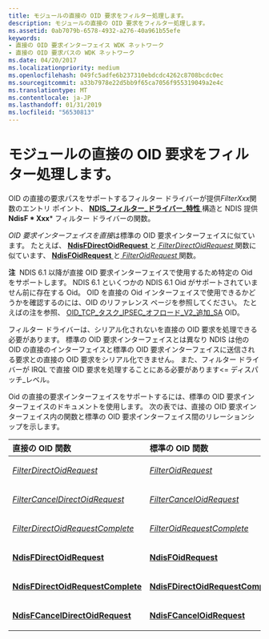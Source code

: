```yaml
---
title: モジュールの直接の OID 要求をフィルター処理します。
description: モジュールの直接の OID 要求をフィルター処理します。
ms.assetid: 0ab7079b-6578-4932-a276-40a961b55efe
keywords:
- 直接の OID 要求インターフェイス WDK ネットワーク
- 直接の OID 要求パスの WDK ネットワーク
ms.date: 04/20/2017
ms.localizationpriority: medium
ms.openlocfilehash: 049fc5adfe6b237310ebdcdc4262c8708bcdc0ec
ms.sourcegitcommit: a33b7978e22d5bb9f65ca7056f955319049a2e4c
ms.translationtype: MT
ms.contentlocale: ja-JP
ms.lasthandoff: 01/31/2019
ms.locfileid: "56530813"
---
```

# <a name="filter-module-direct-oid-requests"></a>モジュールの直接の OID 要求をフィルター処理します。





OID の直接の要求パスをサポートするフィルター ドライバーが提供*FilterXxx*関数のエントリ ポイント、 [ **NDIS\_フィルター\_ドライバー\_特性** ](https://msdn.microsoft.com/library/windows/hardware/ff565515)構造と NDIS 提供**NdisF * Xxx*** フィルター ドライバーの関数。

*OID 要求インターフェイスを直接*は標準の OID 要求インターフェイスに似ています。 たとえば、 [ **NdisFDirectOidRequest** ](https://msdn.microsoft.com/library/windows/hardware/ff561809)と[ *FilterDirectOidRequest* ](https://msdn.microsoft.com/library/windows/hardware/ff549931)関数に似ています、 [**NdisFOidRequest** ](https://msdn.microsoft.com/library/windows/hardware/ff561830)と[ *FilterOidRequest* ](https://msdn.microsoft.com/library/windows/hardware/ff549954)関数。

**注**  NDIS 6.1 以降が直接 OID 要求インターフェイスで使用するため特定の Oid をサポートします。 NDIS 6.1 といくつかの NDIS 6.1 Oid がサポートされていません前に存在する Oid。 OID を直接の Oid インターフェイスで使用できるかどうかを確認するのには、OID のリファレンス ページを参照してください。 たとえばの注を参照、 [OID\_TCP\_タスク\_IPSEC\_オフロード\_V2\_追加\_SA](https://msdn.microsoft.com/library/windows/hardware/ff569812) OID。

 

フィルター ドライバーは、シリアル化されないを直接の OID 要求を処理できる必要があります。 標準の OID 要求インターフェイスとは異なり NDIS は他の OID の直接のインターフェイスと標準の OID 要求インターフェイスに送信される要求との直接の OID 要求をシリアル化できません。 また、フィルター ドライバーが IRQL で直接 OID 要求を処理することにある必要があります&lt;= ディスパッチ\_レベル。

Oid の直接の要求インターフェイスをサポートするには、標準の OID 要求インターフェイスのドキュメントを使用します。 次の表では、直接の OID 要求インターフェイス内の関数と標準の OID 要求インターフェイス間のリレーションシップを示します。

<table>
<colgroup>
<col width="50%" />
<col width="50%" />
</colgroup>
<thead>
<tr class="header">
<th align="left">直接の OID 関数</th>
<th align="left">標準の OID 関数</th>
</tr>
</thead>
<tbody>
<tr class="odd">
<td align="left"><p><a href="https://msdn.microsoft.com/library/windows/hardware/ff549931" data-raw-source="[&lt;em&gt;FilterDirectOidRequest&lt;/em&gt;](https://msdn.microsoft.com/library/windows/hardware/ff549931)"><em>FilterDirectOidRequest</em></a></p></td>
<td align="left"><p><a href="https://msdn.microsoft.com/library/windows/hardware/ff549954" data-raw-source="[&lt;em&gt;FilterOidRequest&lt;/em&gt;](https://msdn.microsoft.com/library/windows/hardware/ff549954)"><em>FilterOidRequest</em></a></p></td>
</tr>
<tr class="even">
<td align="left"><p><a href="https://msdn.microsoft.com/library/windows/hardware/ff549908" data-raw-source="[&lt;em&gt;FilterCancelDirectOidRequest&lt;/em&gt;](https://msdn.microsoft.com/library/windows/hardware/ff549908)"><em>FilterCancelDirectOidRequest</em></a></p></td>
<td align="left"><p><a href="https://msdn.microsoft.com/library/windows/hardware/ff549911" data-raw-source="[&lt;em&gt;FilterCancelOidRequest&lt;/em&gt;](https://msdn.microsoft.com/library/windows/hardware/ff549911)"><em>FilterCancelOidRequest</em></a></p></td>
</tr>
<tr class="odd">
<td align="left"><p><a href="https://msdn.microsoft.com/library/windows/hardware/ff549933" data-raw-source="[&lt;em&gt;FilterDirectOidRequestComplete&lt;/em&gt;](https://msdn.microsoft.com/library/windows/hardware/ff549933)"><em>FilterDirectOidRequestComplete</em></a></p></td>
<td align="left"><p><a href="https://msdn.microsoft.com/library/windows/hardware/ff549956" data-raw-source="[&lt;em&gt;FilterOidRequestComplete&lt;/em&gt;](https://msdn.microsoft.com/library/windows/hardware/ff549956)"><em>FilterOidRequestComplete</em></a></p></td>
</tr>
<tr class="even">
<td align="left"><p><a href="https://msdn.microsoft.com/library/windows/hardware/ff561809" data-raw-source="[&lt;strong&gt;NdisFDirectOidRequest&lt;/strong&gt;](https://msdn.microsoft.com/library/windows/hardware/ff561809)"><strong>NdisFDirectOidRequest</strong></a></p></td>
<td align="left"><p><a href="https://msdn.microsoft.com/library/windows/hardware/ff561830" data-raw-source="[&lt;strong&gt;NdisFOidRequest&lt;/strong&gt;](https://msdn.microsoft.com/library/windows/hardware/ff561830)"><strong>NdisFOidRequest</strong></a></p></td>
</tr>
<tr class="odd">
<td align="left"><p><a href="https://msdn.microsoft.com/library/windows/hardware/ff561815" data-raw-source="[&lt;strong&gt;NdisFDirectOidRequestComplete&lt;/strong&gt;](https://msdn.microsoft.com/library/windows/hardware/ff561815)"><strong>NdisFDirectOidRequestComplete</strong></a></p></td>
<td align="left"><p><a href="https://msdn.microsoft.com/library/windows/hardware/ff561815" data-raw-source="[&lt;strong&gt;NdisFDirectOidRequestComplete&lt;/strong&gt;](https://msdn.microsoft.com/library/windows/hardware/ff561815)"><strong>NdisFDirectOidRequestComplete</strong></a></p></td>
</tr>
<tr class="even">
<td align="left"><p><a href="https://msdn.microsoft.com/library/windows/hardware/ff561788" data-raw-source="[&lt;strong&gt;NdisFCancelDirectOidRequest&lt;/strong&gt;](https://msdn.microsoft.com/library/windows/hardware/ff561788)"><strong>NdisFCancelDirectOidRequest</strong></a></p></td>
<td align="left"><p><a href="https://msdn.microsoft.com/library/windows/hardware/ff561792" data-raw-source="[&lt;strong&gt;NdisFCancelOidRequest&lt;/strong&gt;](https://msdn.microsoft.com/library/windows/hardware/ff561792)"><strong>NdisFCancelOidRequest</strong></a></p></td>
</tr>
</tbody>
</table>

 

 

 





